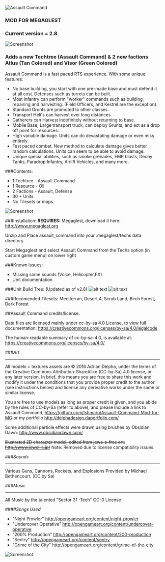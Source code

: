 ![Assault Command](https://raw.githubusercontent.com/Ishmaru/Assault-Command-Mod-for-MG/master/command_assault.png)

### MOD FOR MEGAGLEST


### Current version = 2.8

![Screenshot](https://raw.githubusercontent.com/Ishmaru/Assault-Command-Mod-for-MG/master/screen5.png)


### Adds a new Techtree (Assault Command) & 2 new factions Atlus (Tan Colored) and Visor (Green Colored)

Assault Command is a fast paced RTS experience. With some unique features:

* No base building, you start with one pre-made base and must defend it at all cost. Defenses such as turrets can be built.
* Most infantry can perform "worker" commands such as building, repairing and harvesting. (Field Officers, and Kestrel are the exception).
* Standard Grunts are promoted to other classes.
* Transport Heli's can harvest over long distances.
* Gatherers can Harvest indefinitely without returning to base.
* Mobile Base, Large transport truck, can deploy Grunts, and act as a drop off point for resources. 
* High variable damage. Units can do devastating damage or even miss entirely.
* Fast paced combat. New method to calculate damage gives better random calculations. Units can seem to be able to avoid damage.
* Unique special abilities, such as smoke grenades, EMP blasts, Decoy Tanks, Paradrop Infantry, Airlift Vehicles, and many more.

###Contents:
* 1 Techtree	- Assault Command
* 1 Resource	- Oil
* 2 Factions	- Assault, Defense
* 30 + Units
* No Tilesets or maps.

![Screenshot](https://raw.githubusercontent.com/Ishmaru/Assault-Command-Mod-for-MG/master/screen1.png)


###Installation:
__REQUIRES:__  Megaglest, download it here: <http://www.megaglest.org>

Unzip and Place assault_command into your .megaglest/techs data directory

Start Megaglest and select Assault Command from the Techs option (in custom game menu) on lower right

###Known Issues:
* Missing some sounds (Voice, Helicopter,FX)
* Unit documentation.

###Unit Build Tree: (Updated as of v2.8)
![alt text](https://raw.githubusercontent.com/Ishmaru/Assault-Command-Mod-for-MG/master/Atlus_Techtree.png "Atlus Build Tree Diagram")
![alt text](https://raw.githubusercontent.com/Ishmaru/Assault-Command-Mod-for-MG/master/Visor_Techtree.png "Visor Build Tree Diagram")

###Recomended Tilesets:
Mediterran, Desert 4, Scrub Land, Birch Forest, Dark Forest

##Assault Command credits/license.

Data files are licensed mainly under cc-by-sa 4.0 License, to view full documentation:
<https://creativecommons.org/licenses/by-sa/4.0/legalcode>

The human-readable summary of cc-by-sa-4.0, is available at: 
<https://creativecommons.org/licenses/by-sa/4.0/>


###*Art:*
******
All models + textures assets are © 2016 Adrian Delpha,
under the terms of the Creative Commons Attribution-ShareAlike (CC-by-Sa)
4.0 license, or any later version. In brief, this means you are free to share
this work and modify it under the conditions that you provide proper credit to
the author (see instructions below) and license any derivative works under the
same or similar license. 

You are free to use models as long as proper credit is given, and you abide by
the rules of CC-by-Sa (refer to above), and please Include a link to Assault Command, <https://github.com/Ishmaru/Assault-Command-Mod-for-MG> or my portfolio
<http://delphadesign.daportfolio.com/>

Some additional particle effects were drawn using brushes by Obsidian Dawn: <http://www.obsidiandawn.com/>

<s>Illustrated 2D character model, edited from jews-s-free art: <http://www.jewel-s.jp/></s>
Note: Removed due to license compatibility issues.

###*Sounds*
*******
Various Guns, Cannons, Rockets, and Explosions Provided by Michael Bethencourt.
(CC by Sa)

###*Music*
*******
All Music by the talented "Sector 31 -Tech"
CC-0 License

####*Songs Used*
* "Night Prowler" <http://opengameart.org/content/night-prowler>
* "Undercover Operative" <http://opengameart.org/content/undercover-operative>
* "200% Production" <http://opengameart.org/content/200-production>
* "Sentry" <http://opengameart.org/content/sentry>
* "Grime of the City" <http://opengameart.org/content/grime-of-the-city>

![Screenshot](https://raw.githubusercontent.com/Ishmaru/Assault-Command-Mod-for-MG/master/screen3.png)